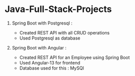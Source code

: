 # Java-Full-Stack-Projects

1. Spring Boot with Postgresql :
   
   - Created REST API with all CRUD operations
   - Used Postgresql as database

2. Spring Boot with Angular :
   
   - Created REST API for an Employee using Spring Boot
   - Used Angular-13 for frontend
   - Database used for this : MySQl
